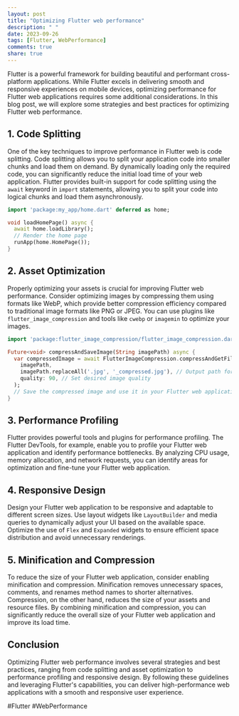 ```yaml
---
layout: post
title: "Optimizing Flutter web performance"
description: " "
date: 2023-09-26
tags: [Flutter, WebPerformance]
comments: true
share: true
---
```


Flutter is a powerful framework for building beautiful and performant cross-platform applications. While Flutter excels in delivering smooth and responsive experiences on mobile devices, optimizing performance for Flutter web applications requires some additional considerations. In this blog post, we will explore some strategies and best practices for optimizing Flutter web performance.

## 1. Code Splitting
One of the key techniques to improve performance in Flutter web is code splitting. Code splitting allows you to split your application code into smaller chunks and load them on demand. By dynamically loading only the required code, you can significantly reduce the initial load time of your web application. Flutter provides built-in support for code splitting using the `await` keyword in `import` statements, allowing you to split your code into logical chunks and load them asynchronously.

```dart
import 'package:my_app/home.dart' deferred as home;

void loadHomePage() async {
  await home.loadLibrary();
  // Render the home page
  runApp(home.HomePage());
}
```

## 2. Asset Optimization
Properly optimizing your assets is crucial for improving Flutter web performance. Consider optimizing images by compressing them using formats like WebP, which provide better compression efficiency compared to traditional image formats like PNG or JPEG. You can use plugins like `flutter_image_compression` and tools like `cwebp` or `imagemin` to optimize your images.

```dart
import 'package:flutter_image_compression/flutter_image_compression.dart';

Future<void> compressAndSaveImage(String imagePath) async {
  var compressedImage = await FlutterImageCompression.compressAndGetFile(
    imagePath,
    imagePath.replaceAll('.jpg', '_compressed.jpg'), // Output path for compressed image
    quality: 90, // Set desired image quality
  );
  // Save the compressed image and use it in your Flutter web application
}
```

## 3. Performance Profiling
Flutter provides powerful tools and plugins for performance profiling. The Flutter DevTools, for example, enable you to profile your Flutter web application and identify performance bottlenecks. By analyzing CPU usage, memory allocation, and network requests, you can identify areas for optimization and fine-tune your Flutter web application.

## 4. Responsive Design
Design your Flutter web application to be responsive and adaptable to different screen sizes. Use layout widgets like `LayoutBuilder` and media queries to dynamically adjust your UI based on the available space. Optimize the use of `Flex` and `Expanded` widgets to ensure efficient space distribution and avoid unnecessary renderings.

## 5. Minification and Compression
To reduce the size of your Flutter web application, consider enabling minification and compression. Minification removes unnecessary spaces, comments, and renames method names to shorter alternatives. Compression, on the other hand, reduces the size of your assets and resource files. By combining minification and compression, you can significantly reduce the overall size of your Flutter web application and improve its load time.

## Conclusion
Optimizing Flutter web performance involves several strategies and best practices, ranging from code splitting and asset optimization to performance profiling and responsive design. By following these guidelines and leveraging Flutter's capabilities, you can deliver high-performance web applications with a smooth and responsive user experience.

#Flutter #WebPerformance